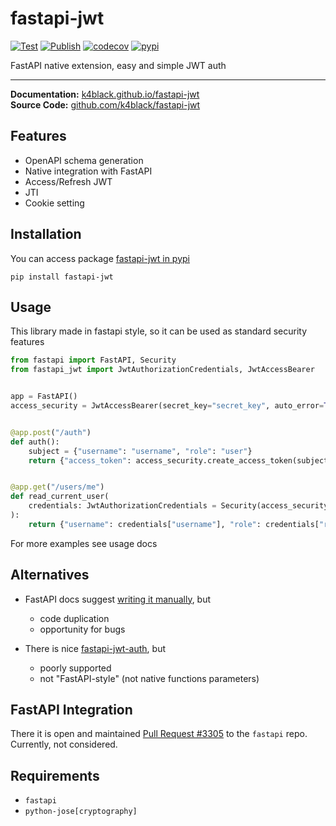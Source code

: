 # fastapi-jwt

[![Test](https://github.com/k4black/fastapi-jwt/actions/workflows/test.yml/badge.svg)](https://github.com/k4black/fastapi-jwt/actions/workflows/test.yml)
[![Publish](https://github.com/k4black/fastapi-jwt/actions/workflows/publish.yml/badge.svg)](https://github.com/k4black/fastapi-jwt/actions/workflows/publish.yml)
[![codecov](https://codecov.io/gh/k4black/fastapi-jwt/branch/master/graph/badge.svg?token=3F9J850FX2)](https://codecov.io/gh/k4black/fastapi-jwt)
[![pypi](https://img.shields.io/pypi/v/fastapi-jwt)](https://pypi.org/project/fastapi-jwt/)

FastAPI native extension, easy and simple JWT auth

---


**Documentation:** [k4black.github.io/fastapi-jwt](https://k4black.github.io/fastapi-jwt/)  
**Source Code:** [github.com/k4black/fastapi-jwt](https://github.com/k4black/fastapi-jwt/)


## Features
* OpenAPI schema generation 
* Native integration with FastAPI
* Access/Refresh JWT
* JTI
* Cookie setting


## Installation
You can access package [fastapi-jwt in pypi](https://pypi.org/project/fastapi-jwt/)
```shell
pip install fastapi-jwt
```


## Usage
This library made in fastapi style, so it can be used as standard security features 

```python
from fastapi import FastAPI, Security
from fastapi_jwt import JwtAuthorizationCredentials, JwtAccessBearer


app = FastAPI()
access_security = JwtAccessBearer(secret_key="secret_key", auto_error=True)


@app.post("/auth")
def auth():
    subject = {"username": "username", "role": "user"}
    return {"access_token": access_security.create_access_token(subject=subject)}


@app.get("/users/me")
def read_current_user(
    credentials: JwtAuthorizationCredentials = Security(access_security),
):
    return {"username": credentials["username"], "role": credentials["role"]}
```

For more examples see usage docs


## Alternatives 

* FastAPI docs suggest [writing it manually](https://fastapi.tiangolo.com/tutorial/security/oauth2-jwt/), but
  * code duplication  
  * opportunity for bugs

* There is nice [fastapi-jwt-auth](https://github.com/IndominusByte/fastapi-jwt-auth/), but
  * poorly supported  
  * not "FastAPI-style" (not native functions parameters)

## FastAPI Integration 

There it is open and maintained [Pull Request #3305](https://github.com/tiangolo/fastapi/pull/3305) to the `fastapi` repo. Currently, not considered.

## Requirements 

* `fastapi`
* `python-jose[cryptography]`
